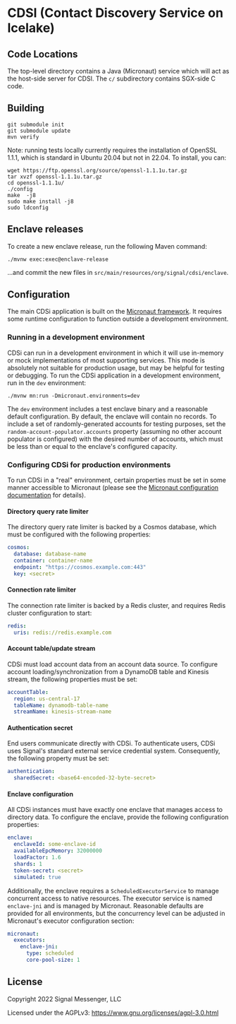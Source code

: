 # CDSI (Contact Discovery Service on Icelake)

## Code Locations

The top-level directory contains a Java (Micronaut) service which will act as
the host-side server for CDSI.  The `c/` subdirectory contains SGX-side C
code.

## Building

```
git submodule init
git submodule update
mvn verify
```

Note:  running tests locally currently requires the installation of OpenSSL 1.1.1,
which is standard in Ubuntu 20.04 but not in 22.04.  To install, you can:

```
wget https://ftp.openssl.org/source/openssl-1.1.1u.tar.gz
tar xvzf openssl-1.1.1u.tar.gz 
cd openssl-1.1.1u/
./config 
make  -j8
sudo make install -j8
sudo ldconfig
```

## Enclave releases

To create a new enclave release, run the following Maven command:

```shell
./mvnw exec:exec@enclave-release
```

...and commit the new files in `src/main/resources/org/signal/cdsi/enclave`.

## Configuration

The main CDSi application is built on the [Micronaut framework](https://micronaut.io/). It requires some runtime configuration to function outside a development environment.

### Running in a development environment

CDSi can run in a development environment in which it will use in-memory or mock implementations of most supporting services. This mode is absolutely not suitable for production usage, but may be helpful for testing or debugging. To run the CDSi application in a development environment, run in the `dev` environment:

```
./mvnw mn:run -Dmicronaut.environments=dev
```

The `dev` environment includes a test enclave binary and a reasonable default configuration. By default, the enclave will contain no records. To include a set of randomly-generated accounts for testing purposes, set the `random-account-populator.accounts` property (assuming no other account populator is configured) with the desired number of accounts, which must be less than or equal to the enclave's configured capacity.

### Configuring CDSi for production environments

To run CDSi in a "real" environment, certain properties must be set in some manner accessible to Micronaut (please see the [Micronaut configuration documentation](https://docs.micronaut.io/latest/guide/#config) for details).

#### Directory query rate limiter

The directory query rate limiter is backed by a Cosmos database, which must be configured with the following properties:

```yaml
cosmos:
  database: database-name
  container: container-name
  endpoint: "https://cosmos.example.com:443"
  key: <secret>
```

#### Connection rate limiter

The connection rate limiter is backed by a Redis cluster, and requires Redis cluster configuration to start:

```yaml
redis:
  uris: redis://redis.example.com
```

#### Account table/update stream

CDSi must load account data from an account data source. To configure account loading/synchronization from a DynamoDB table and Kinesis stream, the following properties must be set:

```yaml
accountTable:
  region: us-central-17
  tableName: dynamodb-table-name
  streamName: kinesis-stream-name
```

#### Authentication secret

End users communicate directly with CDSi. To authenticate users, CDSi uses Signal's standard external service credential system. Consequently, the following property must be set:

```yaml
authentication:
  sharedSecret: <base64-encoded-32-byte-secret>
```

#### Enclave configuration

All CDSi instances must have exactly one enclave that manages access to directory data. To configure the enclave, provide the following configuration properties:

```yaml
enclave:
  enclaveId: some-enclave-id
  availableEpcMemory: 32000000
  loadFactor: 1.6
  shards: 1
  token-secret: <secret>
  simulated: true
```

Additionally, the enclave requires a `ScheduledExecutorService` to manage concurrent access to native resources. The executor service is named `enclave-jni` and is managed by Micronaut. Reasonable defaults are provided for all environments, but the concurrency level can be adjusted in Micronaut's executor configuration section:

```yaml
micronaut:
  executors:
    enclave-jni:
      type: scheduled
      core-pool-size: 1
```

License
---------------------

Copyright 2022 Signal Messenger, LLC

Licensed under the AGPLv3: https://www.gnu.org/licenses/agpl-3.0.html
